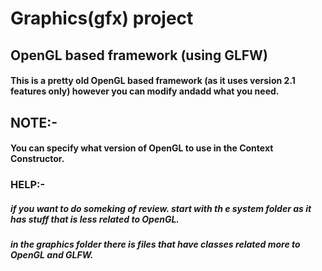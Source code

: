 # Graphics(gfx) project 
## OpenGL based framework (using GLFW)
#### This is a pretty old OpenGL based framework (as it uses version 2.1 features only) however you can modify andadd what you need.
## NOTE:-
#### You can specify what version of OpenGL to use in the Context Constructor.
### HELP:-
##### if you want to do someking of review. start with th e system folder as it has stuff that is less related to OpenGL.
##### in the graphics folder there is files that have classes related more to OpenGL and GLFW.
